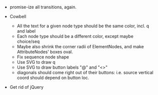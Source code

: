 * promise-ize all transitions, again.


* Cowbell
    * All the text for a given node type should be the same color, incl.
      q and label
    * Each node type should be a different color, except maybe choice/seq
    * Maybe also shrink the corner radii of ElementNodes, and make AttributeNodes'
      boxes oval.
    * Fix sequence node shape
    * Use SVG to draw q
    * Use SVG to draw button labels "@" and "<>"
    * diagonals should come right out of their buttons: i.e. source vertical
      coord should depend on button loc.

* Get rid of jQuery

